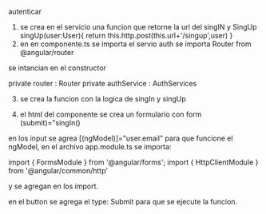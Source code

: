 autenticar 

1. se crea en el servicio una funcion que retorne la url del singIN y SingUp
    singUp(user:User){
     return this.http.post<User>(this.url+'/singup',user)
 }
2. en en componente.ts 
 se importa el servio auth 
 se importa Router from @angular/router

se intancian en el constructor 

   private router : Router
   private authService : AuthServices

3. se crea la funcion con la logica de singIn y singUp 

4. el html del componente se crea un formulario con 
     form (submit)="singIn()

en los input se agrea 
[(ngModel)]="user.email"
para que funcione el ngModel, en el archivo app.module.ts se importa:

import { FormsModule } from '@angular/forms';
import { HttpClientModule } from '@angular/common/http'

y se agregan en los import. 

en el button se agrega el type: Submit para que se ejecute la funcion. 

